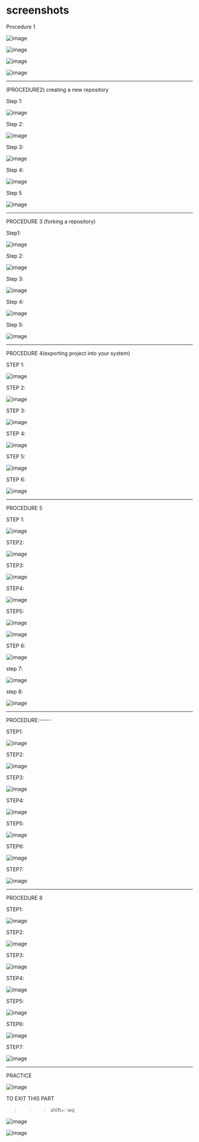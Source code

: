 # screenshots

Procedure 1
 
![image](https://github.com/user-attachments/assets/32e88133-0dbf-4d21-bee9-6862fb6630a6)



![image](https://github.com/user-attachments/assets/ccd52cc9-b408-4eec-bedb-92ee63b05963)



![image](https://github.com/user-attachments/assets/2cf0cf8b-ac69-44d1-ab9d-1bf7b9067590)




![image](https://github.com/user-attachments/assets/9d67097f-90d1-4b8f-8f03-305739420622)



 
----------------------------------------------------------------------------------------------------------------------------------------------------------------------------------------------------------------------------

(PROCEDURE2) creating a new repository

Step 1:

![image](https://github.com/user-attachments/assets/fce17f38-5786-4789-b9bc-4c8447353cfc)



 
Step 2:

![image](https://github.com/user-attachments/assets/224deed4-3786-4fa9-a95a-652545414488)



 
Step 3:

![image](https://github.com/user-attachments/assets/e7df6f55-1ba0-4ab8-80b0-9a7231842880)



 
Step 4:

![image](https://github.com/user-attachments/assets/460c3831-13c3-44e1-bc76-7f5619076c4a)


 


Step 5

![image](https://github.com/user-attachments/assets/16219217-7e12-4f28-a20c-684f807183d3)


---------------------------------------------------------------------------------------------------------------------------------------------------------------------------------------------------------------------------
 
PROCEDURE 3 (forking a repository)


Step1:

![image](https://github.com/user-attachments/assets/fd9ed691-12df-47aa-bc51-493caebbcb14)



 
Step 2:

![image](https://github.com/user-attachments/assets/a8d23a84-b25e-4049-9c1d-047dad2c3ae3)



 
Step 3:

![image](https://github.com/user-attachments/assets/a5b5f8a7-880b-4a19-9ac8-ad358e6c4da3)



 
Step 4:

![image](https://github.com/user-attachments/assets/0ea9c4ad-bb58-4d1d-af88-f18475459c1e)



 

Step 5:

![image](https://github.com/user-attachments/assets/59fdeec1-bbe7-4d34-8180-aafc4d8d3294)



--------------------------------------------------------------------------------------------------------------------------------------------------------------------------------------------------------------------------- 

PROCEDURE 4(exporting project into your system)



STEP 1:

![image](https://github.com/user-attachments/assets/6dacf93e-4f03-46c1-9704-2e7811313277)




 
STEP 2:

![image](https://github.com/user-attachments/assets/1fc3c84e-cb91-48aa-9c50-de7a7d0ac375)






STEP 3:

![image](https://github.com/user-attachments/assets/e7c05ea6-a965-4793-99bc-a484a6d0bfb4)





STEP 4:

![image](https://github.com/user-attachments/assets/5c725823-9951-4967-84be-31d76ecd5559)



 

STEP 5:

![image](https://github.com/user-attachments/assets/20828fb5-fa32-4331-816f-2766940c872c)



 

STEP 6:

![image](https://github.com/user-attachments/assets/27b1fc83-da64-4061-ad84-ecc1df16b546)




------------------------------------------------------------------------------------------------------------------------------------------------------------------------------------------------------------------------- 

PROCEDURE 5



STEP 1:

![image](https://github.com/user-attachments/assets/c5eedd07-0133-4334-85e3-2f8eb34f7ebc)


 

STEP2:

![image](https://github.com/user-attachments/assets/4e469b7f-6037-4bdd-bdd0-31ffe380fdc2)

 


STEP3:

![image](https://github.com/user-attachments/assets/1334f587-1049-462b-99cc-bdf81a2c5a24)


 

STEP4:

![image](https://github.com/user-attachments/assets/d725c2b7-a17d-472d-882d-19983638c438)




STEP5:

![image](https://github.com/user-attachments/assets/e6280d0f-62f4-4853-9f7f-9e10bd92c078)




![image](https://github.com/user-attachments/assets/4c4ce066-6155-4437-8efe-52ab56adc164)


 



STEP 6:


![image](https://github.com/user-attachments/assets/30edf21d-d04e-4cda-9f80-5138242c7c71)



step 7:


![image](https://github.com/user-attachments/assets/ac8dd657-ac6d-4284-a25c-85cf5a694297)




step 8:


![image](https://github.com/user-attachments/assets/044f470c-43f9-4cea-9b36-ddd8ced99b6b)


---------------------------------------------------------------------------------------------------------------------------------------------------------------------------------------------------------------------------

PROCEDURE:-----



STEP1:





![image](https://github.com/user-attachments/assets/1965c179-3ecc-4d38-a2dd-570a74f35a97)





STEP2:




![image](https://github.com/user-attachments/assets/7d0c800c-9f63-46ff-9fb3-37e305e56e80)





STEP3:





![image](https://github.com/user-attachments/assets/a644893f-a1ed-49c0-9b5a-d161e1e87129)





STEP4:





![image](https://github.com/user-attachments/assets/7ef66d8b-a6a9-4c54-9da1-d5793051dbdd)





STEP5:




![image](https://github.com/user-attachments/assets/5c1b396e-c11c-44e5-a16b-6308ba08e3d8)




STEP6:





![image](https://github.com/user-attachments/assets/27c8e836-abda-4ca3-9af9-36232f439059)





STEP7:





![image](https://github.com/user-attachments/assets/321f3659-be01-43ec-87f3-c01cf9f6b223)



----------------------------------------------------------------------------------------------------------------------------------------------------------------------------------------------------------------------------


PROCEDURE 8

STEP1:




![image](https://github.com/user-attachments/assets/11ab6fe5-0f7a-4e4b-b71d-fb8f331b73ad)







STEP2:




![image](https://github.com/user-attachments/assets/b8a1912f-a0b7-4508-b94a-34abdabf69db)




 

STEP3:




![image](https://github.com/user-attachments/assets/5caf4031-7579-4cf6-8fa6-cdea59a34e33)




STEP4:





![image](https://github.com/user-attachments/assets/9589153c-085d-4b31-92f5-a63608805cf1)







STEP5:




![image](https://github.com/user-attachments/assets/c6c5515b-3c34-4488-a8a0-82e72a182c29)





STEP6:



![image](https://github.com/user-attachments/assets/bb2ae72c-4d90-4a9e-8440-259500466b52)






STEP7:



![image](https://github.com/user-attachments/assets/78bd94c1-176d-4ba9-a20e-ac6ad3f6f688)











----------------------------------------------------------------------------------------

PRACTICE




![image](https://github.com/user-attachments/assets/a0f415ab-6b3f-4aef-95d7-3d2714c399f4)





TO EXIT THIS PART 



>>>shift+:
>>>wq



![image](https://github.com/user-attachments/assets/2fa1f35b-26f0-436a-8829-23d64175c1cc)








![image](https://github.com/user-attachments/assets/9d4c89ac-f832-4bae-be66-b14046111717)













